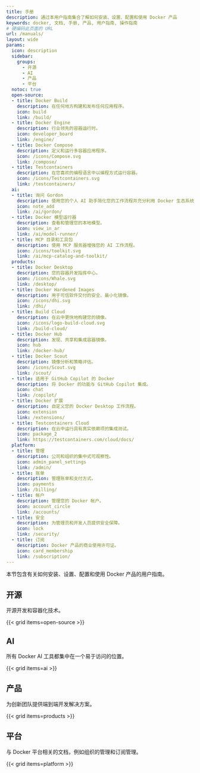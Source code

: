 ```yaml
---
title: 手册
description: 通过本用户指南集合了解如何安装、设置、配置和使用 Docker 产品
keywords: docker, 文档, 手册, 产品, 用户指南, 操作指南
# 硬编码此页面的 URL
url: /manuals/
layout: wide
params:
  icon: description
  sidebar:
    groups:
      - 开源
      - AI
      - 产品
      - 平台
  notoc: true
  open-source:
  - title: Docker Build
    description: 在任何地方构建和发布任何应用程序。
    icon: build
    link: /build/
  - title: Docker Engine
    description: 行业领先的容器运行时。
    icon: developer_board
    link: /engine/
  - title: Docker Compose
    description: 定义和运行多容器应用程序。
    icon: /icons/Compose.svg
    link: /compose/
  - title: Testcontainers
    description: 在您喜欢的编程语言中以编程方式运行容器。
    icon: /icons/Testcontainers.svg
    link: /testcontainers/
  ai:
  - title: 询问 Gordon
    description: 使用您的个人 AI 助手简化您的工作流程并充分利用 Docker 生态系统。
    icon: note_add
    link: /ai/gordon/
  - title: Docker 模型运行器
    description: 查看和管理您的本地模型。
    icon: view_in_ar
    link: /ai/model-runner/
  - title: MCP 目录和工具包
    description: 使用 MCP 服务器增强您的 AI 工作流程。
    icon: /icons/toolkit.svg
    link: /ai/mcp-catalog-and-toolkit/
  products:
  - title: Docker Desktop
    description: 您的容器开发指挥中心。
    icon: /icons/Whale.svg
    link: /desktop/
  - title: Docker Hardened Images
    description: 用于可信软件交付的安全、最小化镜像。
    icon: /icons/dhi.svg
    link: /dhi/
  - title: Build Cloud
    description: 在云中更快地构建您的镜像。
    icon: /icons/logo-build-cloud.svg
    link: /build-cloud/
  - title: Docker Hub
    description: 发现、共享和集成容器镜像。
    icon: hub
    link: /docker-hub/
  - title: Docker Scout
    description: 镜像分析和策略评估。
    icon: /icons/Scout.svg
    link: /scout/
  - title: 适用于 GitHub Copilot 的 Docker
    description: 将 Docker 的功能与 GitHub Copilot 集成。
    icon: chat
    link: /copilot/
  - title: Docker 扩展
    description: 自定义您的 Docker Desktop 工作流程。
    icon: extension
    link: /extensions/
  - title: Testcontainers Cloud
    description: 在云中运行具有真实依赖项的集成测试。
    icon: package_2
    link: https://testcontainers.com/cloud/docs/
  platform:
  - title: 管理
    description: 公司和组织的集中式可观察性。
    icon: admin_panel_settings
    link: /admin/
  - title: 账单
    description: 管理账单和支付方式。
    icon: payments
    link: /billing/
  - title: 帐户
    description: 管理您的 Docker 帐户。
    icon: account_circle
    link: /accounts/
  - title: 安全
    description: 为管理员和开发人员提供安全保障。
    icon: lock
    link: /security/
  - title: 订阅
    description: Docker 产品的商业使用许可证。
    icon: card_membership
    link: /subscription/
---
```


本节包含有关如何安装、设置、配置和使用 Docker 产品的用户指南。

## 开源

开源开发和容器化技术。

{{< grid items=open-source >}}

## AI

所有 Docker AI 工具都集中在一个易于访问的位置。

{{< grid items=ai >}}

## 产品

为创新团队提供端到端开发解决方案。

{{< grid items=products >}}

## 平台

与 Docker 平台相关的文档，例如组织的管理和订阅管理。

{{< grid items=platform >}}